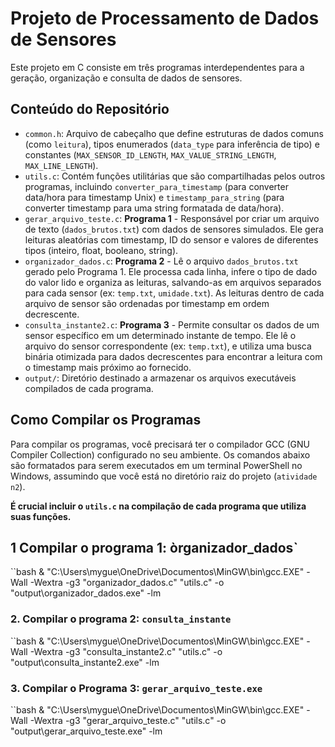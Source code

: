 # Projeto de Processamento de Dados de Sensores

Este projeto em C consiste em três programas interdependentes para a geração, organização e consulta de dados de sensores.

## Conteúdo do Repositório

* `common.h`: Arquivo de cabeçalho que define estruturas de dados comuns (como `leitura`), tipos enumerados (`data_type` para inferência de tipo) e constantes (`MAX_SENSOR_ID_LENGTH`, `MAX_VALUE_STRING_LENGTH`, `MAX_LINE_LENGTH`).
* `utils.c`: Contém funções utilitárias que são compartilhadas pelos outros programas, incluindo `converter_para_timestamp` (para converter data/hora para timestamp Unix) e `timestamp_para_string` (para converter timestamp para uma string formatada de data/hora).
* `gerar_arquivo_teste.c`: **Programa 1** - Responsável por criar um arquivo de texto (`dados_brutos.txt`) com dados de sensores simulados. Ele gera leituras aleatórias com timestamp, ID do sensor e valores de diferentes tipos (inteiro, float, booleano, string).
* `organizador_dados.c`: **Programa 2** - Lê o arquivo `dados_brutos.txt` gerado pelo Programa 1. Ele processa cada linha, infere o tipo de dado do valor lido e organiza as leituras, salvando-as em arquivos separados para cada sensor (ex: `temp.txt`, `umidade.txt`). As leituras dentro de cada arquivo de sensor são ordenadas por timestamp em ordem decrescente.
* `consulta_instante2.c`: **Programa 3** - Permite consultar os dados de um sensor específico em um determinado instante de tempo. Ele lê o arquivo do sensor correspondente (ex: `temp.txt`), e utiliza uma busca binária otimizada para dados decrescentes para encontrar a leitura com o timestamp mais próximo ao fornecido.
* `output/`: Diretório destinado a armazenar os arquivos executáveis compilados de cada programa.

## Como Compilar os Programas

Para compilar os programas, você precisará ter o compilador GCC (GNU Compiler Collection) configurado no seu ambiente. Os comandos abaixo são formatados para serem executados em um terminal PowerShell no Windows, assumindo que você está no diretório raiz do projeto (`atividade n2`).

**É crucial incluir o `utils.c` na compilação de cada programa que utiliza suas funções.**

## 1 Compilar o programa 1: òrganizador_dados`

``bash 
& "C:\Users\mygue\OneDrive\Documentos\MinGW\bin\gcc.EXE" -Wall -Wextra -g3 "organizador_dados.c" "utils.c" -o "output\organizador_dados.exe" -lm

### 2. Compilar o programa 2: `consulta_instante` 

``bash
& "C:\Users\mygue\OneDrive\Documentos\MinGW\bin\gcc.EXE" -Wall -Wextra -g3 "consulta_instante2.c" "utils.c" -o "output\consulta_instante2.exe" -lm


### 3. Compilar o Programa 3: `gerar_arquivo_teste.exe`

``bash
& "C:\Users\mygue\OneDrive\Documentos\MinGW\bin\gcc.EXE" -Wall -Wextra -g3 "gerar_arquivo_teste.c" "utils.c" -o "output\gerar_arquivo_teste.exe" -lm
